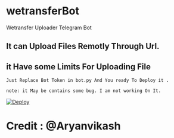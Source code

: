 # wetransferBot
Wetransfer Uploader Telegram Bot

## It can Upload Files Remotly Through Url.

## it Have some Limits For Uploading File

```
Just Replace Bot Token in bot.py And You ready To Deploy it .

note: it May be contains some bug. I am not working On It.
```
[![Deploy](https://www.herokucdn.com/deploy/button.svg)](https://heroku.com/deploy?template=https://gitlab.com/Vijay63/wetransfer-Uploader-Bot)


# Credit : @Aryanvikash

